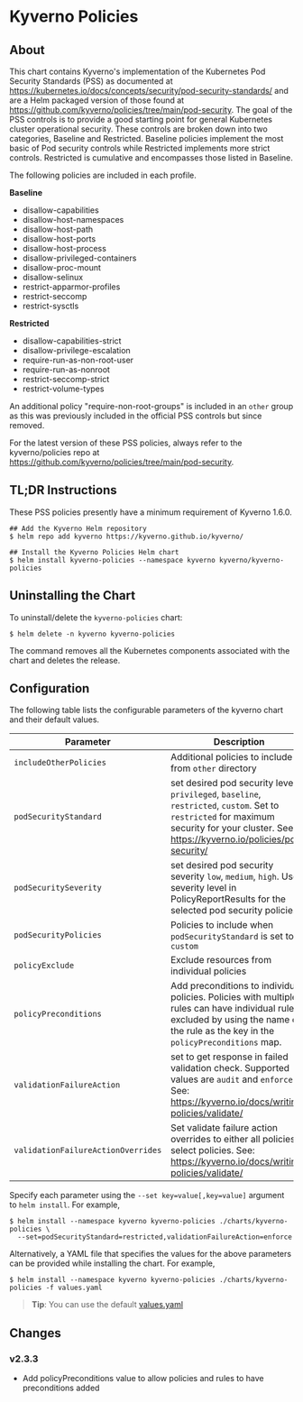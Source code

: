 # Kyverno Policies

## About

This chart contains Kyverno's implementation of the Kubernetes Pod Security Standards (PSS) as documented at https://kubernetes.io/docs/concepts/security/pod-security-standards/ and are a Helm packaged version of those found at https://github.com/kyverno/policies/tree/main/pod-security. The goal of the PSS controls is to provide a good starting point for general Kubernetes cluster operational security. These controls are broken down into two categories, Baseline and Restricted. Baseline policies implement the most basic of Pod security controls while Restricted implements more strict controls. Restricted is cumulative and encompasses those listed in Baseline.

The following policies are included in each profile.

**Baseline**

* disallow-capabilities
* disallow-host-namespaces
* disallow-host-path
* disallow-host-ports
* disallow-host-process
* disallow-privileged-containers
* disallow-proc-mount
* disallow-selinux
* restrict-apparmor-profiles
* restrict-seccomp
* restrict-sysctls

**Restricted**

* disallow-capabilities-strict
* disallow-privilege-escalation
* require-run-as-non-root-user
* require-run-as-nonroot
* restrict-seccomp-strict
* restrict-volume-types

An additional policy "require-non-root-groups" is included in an `other` group as this was previously included in the official PSS controls but since removed.

For the latest version of these PSS policies, always refer to the kyverno/policies repo at https://github.com/kyverno/policies/tree/main/pod-security.

## TL;DR Instructions

These PSS policies presently have a minimum requirement of Kyverno 1.6.0.

```console
## Add the Kyverno Helm repository
$ helm repo add kyverno https://kyverno.github.io/kyverno/

## Install the Kyverno Policies Helm chart
$ helm install kyverno-policies --namespace kyverno kyverno/kyverno-policies
```

## Uninstalling the Chart

To uninstall/delete the `kyverno-policies` chart:

```console
$ helm delete -n kyverno kyverno-policies
```

The command removes all the Kubernetes components associated with the chart and deletes the release.

## Configuration

The following table lists the configurable parameters of the kyverno chart and their default values.

| Parameter                          | Description                                                                                                                                                                                                                                              | Default                                                                                                                                                                                                                                                                  |
| ---------------------------------- | -------------------------------------------------------------------------------------------------------------------------------------------------------------------------------------------------------------------------------------------------------- | ------------------------------------------------------------------------------------------------------------------------------------------------------------------------------------------------------------------------------------------------------------------------ |
| `includeOtherPolicies`              | Additional policies to include from `other` directory                                                              | `[]`                                                                                                                                                                                                                                                               |
| `podSecurityStandard`              | set desired pod security level `privileged`, `baseline`, `restricted`, `custom`. Set to `restricted` for maximum security for your cluster. See: https://kyverno.io/policies/pod-security/                                                               | `baseline`                                                                                                                                                                                                                                                               |
| `podSecuritySeverity`              | set desired pod security severity `low`, `medium`, `high`. Used severity level in PolicyReportResults for the selected pod security policies.                                                                                                            | `medium`                                                                                                                                                                                                                                                                 |
| `podSecurityPolicies`              | Policies to include when `podSecurityStandard` is set to `custom`                                                                                                                                                                                        | `[]`                                                                                                                                                                                                                                                                     |
| `policyExclude`              | Exclude resources from individual policies                                                                                                                                                                                        | `{}`                                                                                                                                                                                                                                                                     |
| `policyPreconditions`              | Add preconditions to individual policies. Policies with multiple rules can have individual rules excluded by using the name of the rule as the key in the `policyPreconditions` map.                                                                                                                                                                                      | `{}`                                                                                                                                                                                                                                                                     |
| `validationFailureAction`          | set to get response in failed validation check. Supported values are `audit` and `enforce`. See: https://kyverno.io/docs/writing-policies/validate/                                                                                                      | `audit`                                                                                                                                                                                                                                                                  |
| `validationFailureActionOverrides`          | Set validate failure action overrides to either all policies or select policies. See: https://kyverno.io/docs/writing-policies/validate/                                                                                                      | `{}`                                                                                                                                                                                                                                                                  |

Specify each parameter using the `--set key=value[,key=value]` argument to `helm install`. For example,

```console
$ helm install --namespace kyverno kyverno-policies ./charts/kyverno-policies \
  --set=podSecurityStandard=restricted,validationFailureAction=enforce
```

Alternatively, a YAML file that specifies the values for the above parameters can be provided while installing the chart. For example,

```console
$ helm install --namespace kyverno kyverno-policies ./charts/kyverno-policies -f values.yaml
```

> **Tip**: You can use the default [values.yaml](values.yaml)

## Changes

### v2.3.3

* Add policyPreconditions value to allow policies and rules to have preconditions added
